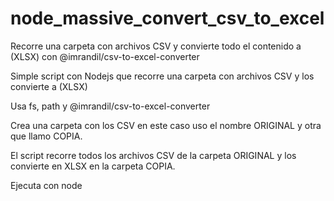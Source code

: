 # node_massive_convert_csv_to_excel
Recorre una carpeta con archivos CSV y convierte todo el contenido a (XLSX) con @imrandil/csv-to-excel-converter

Simple script con Nodejs que recorre una carpeta con archivos CSV y los convierte a (XLSX)

Usa fs, path y @imrandil/csv-to-excel-converter

Crea una carpeta con los CSV en este caso uso el nombre ORIGINAL y otra que llamo COPIA.

El script recorre todos los archivos CSV de la carpeta ORIGINAL y los convierte en XLSX en la carpeta COPIA.

Ejecuta con node 
